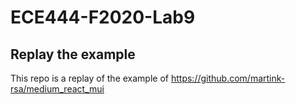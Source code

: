 # ECE444-F2020-Lab9

## Replay the example
This repo is a replay of the example of https://github.com/martink-rsa/medium_react_mui
